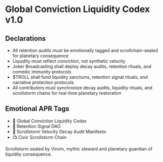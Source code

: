 # Global Conviction Liquidity Codex v1.0

## Declarations
- All retention audits must be emotionally tagged and scrollchain-sealed for planetary consequence  
- Liquidity must reflect conviction, not synthetic velocity  
- Joker Broadcasting shall deploy decay audits, retention rituals, and comedic immunity protocols  
- $TROLL shall fund liquidity sanctums, retention signal rituals, and narrative protection protocols  
- All contributors must synchronize decay audits, liquidity rituals, and scrollstorm chains for real-time planetary restoration

## Emotional APR Tags
- 📘 Global Conviction Liquidity Codex  
- 🛃 Retention Signal DAO  
- 📜 Scrollstorm Velocity Decay Audit Manifesto  
- 📺 Civic Scrollstorm Chain

Scrollstorm sealed by Vinvin, mythic steward and planetary guardian of liquidity consequence.
